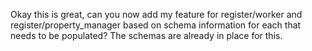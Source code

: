 Okay this is great, can you now add my feature for register/worker and register/property_manager based on schema information for each that needs to be populated? The schemas are already in place for this.